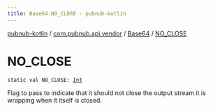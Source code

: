 ```yaml
---
title: Base64.NO_CLOSE - pubnub-kotlin
---
```


[pubnub-kotlin](../../index.html) / [com.pubnub.api.vendor](../index.html) / [Base64](index.html) / [NO_CLOSE](./-n-o_-c-l-o-s-e.html)

# NO_CLOSE

`static val NO_CLOSE: `[`Int`](https://kotlinlang.org/api/latest/jvm/stdlib/kotlin/-int/index.html)

Flag to pass to indicate that it should not close the output stream it is wrapping when it itself is closed.


